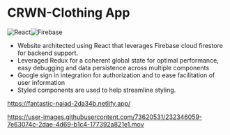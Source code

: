 # CRWN-Clothing App

![React](https://img.shields.io/badge/react-%2320232a.svg?style=for-the-badge&logo=react&logoColor=%2361DAFB)![Firebase](https://img.shields.io/badge/Firebase-039BE5?style=for-the-badge&logo=Firebase&logoColor=white)

- Website  architected using React that leverages Firebase cloud firestore  for backend support.
- Leveraged Redux for a coherent global state for optimal performance, easy debugging and data persistence across multiple components
- Google sign in integration for authorization and  to ease facilitation of  user information
- Styled components are used to help streamline styling.

https://fantastic-naiad-2da34b.netlify.app/


https://user-images.githubusercontent.com/73620531/232346059-7e63074c-2dae-4d69-b1c4-177392a821e1.mov

